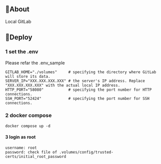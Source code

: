 ## 🦊About

Local GitLab

## 🐋Deploy

### 1 set the .env

Please refar the .env_sample

```.env
GITLAB_HOME="./volumes"     # specifying the directory where GitLab will store its data.
SERVER_IP="XXX.XXX.XXX.XXX" # the server's IP address. Replace "XXX.XXX.XXX.XXX" with the actual local IP address.
HTTP_PORT="58080"           # specifying the port number for HTTP connections.
SSH_PORT="52424"            # specifying the port number for SSH connections.
```

### 2 docker compose

```
docker compose up -d
```

#### 3 login as root

```
username: root
password: check file of .volumes/config/trusted-certs/initial_root_password
```

